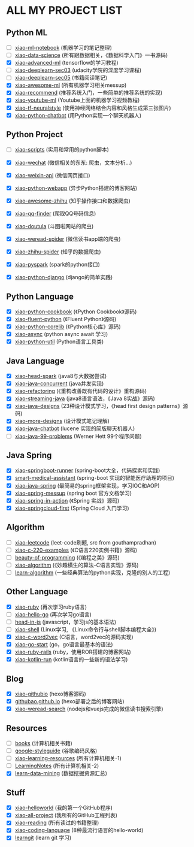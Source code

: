 # ALL MY PROJECT LIST

## Python ML

- [ ] [xiao-ml-notebook](https://github.com/githubao/xiao-ml-notebook)  (机器学习的笔记整理)
- [ ] [xiao-data-science](https://github.com/githubao/xiao-data-science)  (所有跟数据相关，《数据科学入门》一书源码)
- [x] [xiao-advanced-ml](https://github.com/githubao/xiao-advanced-ml)  (tensorflow的学习教程)
- [ ] [xiao-deeplearn-sec03](https://github.com/githubao/xiao-deeplearn-sec03) (udacity学院的深度学习课程)
- [ ] [xiao-deeplearn-sec05](https://github.com/githubao/xiao-deeplearn-sec05) (<deepleariningbook>书籍阅读笔记)
- [x] [xiao-awesome-ml](https://github.com/githubao/xiao-awesome-ml)  (所有机器学习相关messup)
- [x] [xiao-recommend](https://github.com/githubao/xiao-recommend)  (推荐系统入门，一些简单的推荐系统的实现)
- [x] [xiao-youtube-ml](https://github.com/githubao/xiao-youtube-ml)  (Youtube上面的机器学习视频教程)
- [x] [xiao-tf-neuralstyle](https://github.com/githubao/xiao-tf-neuralstyle)  (使用神经网络结合内容和风格生成第三张图片)
- [x] [xiao-python-chatbot](https://github.com/githubao/xiao-python-chatbot)  (用Python实现一个聊天机器人)

## Python Project

- [ ] [xiao-scripts](https://github.com/githubao/xiao-scripts) (实用和常用的python脚本)
- [x] [xiao-wechat](https://github.com/githubao/xiao-wechat)  (微信相关的东东: 爬虫，文本分析...)
- [x] [xiao-weixin-api](https://github.com/githubao/xiao-weixin-api)  (微信网页接口)
- [x] [xiao-python-webapp](https://github.com/githubao/xiao-python-webapp)  (异步Python搭建的博客网站)
- [x] [xiao-awesome-zhihu](https://github.com/githubao/xiao-awesome-zhihu)  (知乎操作接口和数据爬虫)
- [x] [xiao-qq-finder](https://github.com/githubao/xiao-qq-finder)  (爬取QQ号码信息)
- [x] [xiao-doutula](https://github.com/githubao/xiao-doutula)  (斗图啦网站的爬虫)
- [x] [xiao-weread-spider](https://github.com/githubao/xiao-weread-spider)  (微信读书app端的爬虫)
- [x] [xiao-zhihu-spider](https://github.com/githubao/xiao-zhihu-spider)  (知乎的数据爬虫)
- [x] [xiao-pyspark](https://github.com/githubao/xiao-pyspark)  (spark的python接口)
- [x] [xiao-python-django](https://github.com/githubao/xiao-python-django)  (django的简单实践)


## Python Language

- [x] [xiao-python-cookbook](https://github.com/githubao/xiao-python-cookbook)  (《Python Cookbook》源码)
- [x] [xiao-fluent-python](https://github.com/githubao/xiao-fluent-python)  (《Fluent Python》源码)
- [x] [xiao-python-corelib](https://github.com/githubao/xiao-python-corelib)  (《Python核心库》源码)
- [x] [xiao-async](https://github.com/githubao/xiao-async)  (python async await 学习)
- [x] [xiao-python-util](https://github.com/githubao/xiao-python-util)  (Python语言工具类)

## Java Language

- [x] [xiao-head-spark](https://github.com/githubao/xiao-head-spark)  (java8与大数据尝试)
- [x] [xiao-java-concurrent](https://github.com/githubao/xiao-java-concurrent)  (java并发实现)
- [x] [xiao-refactoring](https://github.com/githubao/xiao-refactoring)  (《重构改善既有代码的设计》重构源码)
- [x] [xiao-streaming-java](https://github.com/githubao/xiao-streaming-java)  (java8语言语法，《Java 8实战》源码)
- [x] [xiao-java-designs](https://github.com/githubao/xiao-java-designs)  (23种设计模式学习，《head first design patterns》源码)
- [x] [xiao-more-designs](https://github.com/githubao/xiao-more-designs)  (设计模式笔记理解)
- [x] [xiao-java-chatbot](https://github.com/githubao/xiao-java-chatbot)  (lucene 实现的简版聊天机器人)
- [ ] [xiao-java-99-problems](https://github.com/githubao/xiao-java-99-problems)  (Werner Hett 99个程序问题)

## Java Spring

- [x] [xiao-springboot-runner](https://github.com/githubao/xiao-springboot-runner)  (spring-boot大全，代码探索和实践)
- [x] [smart-medical-assistant](https://github.com/githubao/smart-medical-assistant)  (spring-boot 实现的智能医疗助理的项目)
- [x] [xiao-java-spring](https://github.com/githubao/xiao-java-spring)  (最简易的spring框架实现，学习IOC和AOP)
- [x] [xiao-spring-messup](https://github.com/githubao/xiao-spring-messup)  (spring boot 官方文档学习)
- [x] [xiao-spring-in-action](https://github.com/githubao/xiao-spring-in-action)  (《Spring 实战》源码)
- [x] [xiao-springcloud-first](https://github.com/githubao/xiao-springcloud-first)  (Spring Cloud 入门学习)

## Algorithm

- [ ] [xiao-leetcode](https://github.com/githubao/xiao-leetcode)  (leet-code刷题, src from gouthampradhan)
- [ ] [xiao-c-220-examples](https://github.com/githubao/xiao-c-220-examples)  (《C语言220实例书籍》源码)
- [ ] [beauty-of-programming](https://github.com/githubao/beauty-of-programming)  (《编程之美》源码)
- [ ] [xiao-algorithm](https://github.com/githubao/xiao-algorithm)  (《妙趣横生的算法-C语言实现》源码)
- [ ] [learn-algorithm](https://github.com/githubao/learn-algorithm)  (一些经典算法的python实现，克隆的别人的工程)

## Other Language

- [x] [xiao-ruby](https://github.com/githubao/xiao-ruby)  (再次学习ruby语言)
- [ ] [xiao-hello-go](https://github.com/githubao/xiao-hello-go)  (再次学习go语言)
- [ ] [head-in-js](https://github.com/githubao/head-in-js)  (javascript，学习js的基本语法)
- [ ] [xiao-shell](https://github.com/githubao/xiao-shell)  (Linux学习, 《Linux命令行与shell脚本编程大全》)
- [x] [xiao-c-word2vec](https://github.com/githubao/xiao-c-word2vec)  (C语言，word2vec的源码实现)
- [x] [xiao-go-start](https://github.com/githubao/xiao-go-start)  (go，go语言最基本的语法)
- [x] [xiao-ruby-rails](https://github.com/githubao/xiao-ruby-rails)  (ruby，使用ROR搭建的博客网站)
- [x] [xiao-kotlin-run](https://github.com/githubao/xiao-kotlin-run)  (kotlin语言的一些新的语法学习)

## Blog

- [x] [xiao-githubio](https://github.com/githubao/xiao-githubio)  (hexo博客源码)
- [x] [githubao.github.io](https://github.com/githubao/githubao.github.io)  (hexo部署之后的博客网站)
- [x] [xiao-weread-search](https://github.com/githubao/xiao-weread-search)  (nodejs和vuejs完成的微信读书搜索引擎)

## Resources
- [ ] [books](https://github.com/githubao/books)  (计算机相关书籍)
- [ ] [google-styleguide](https://github.com/githubao/google-styleguide)  (谷歌编码风格)
- [ ] [xiao-learning-resources](https://github.com/githubao/xiao-learning-resources)  (所有计算机相关-1)
- [ ] [LearningNotes](https://github.com/githubao/LearningNotes)  (所有计算机相关-2)
- [x] [learn-data-mining](https://github.com/githubao/learn-data-mining)  (数据挖掘资源汇总)

## Stuff

- [x] [xiao-helloworld](https://github.com/githubao/xiao-helloworld)  (我的第一个GitHub程序)
- [x] [xiao-all-project](https://github.com/githubao/xiao-all-project)  (我所有的GitHub工程列表)
- [x] [xiao-reading](https://github.com/githubao/xiao-reading)  (所有读过的书籍整理)
- [x] [xiao-coding-language](https://github.com/githubao/xiao-coding-language)  (8种最流行语言的hello-world)
- [x] [learngit](https://github.com/githubao/learngit)  (learn git 学习)
